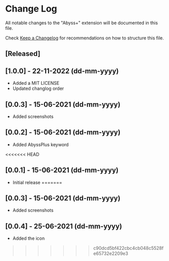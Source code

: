 # Change Log

All notable changes to the "Abyss+" extension will be documented in this file.

Check [Keep a Changelog](http://keepachangelog.com/) for recommendations on how to structure this file.

## [Released]

## [1.0.0] - 22-11-2022 (dd-mm-yyyy)
- Added a MIT LICENSE
- Updated changlog order

## [0.0.3] - 15-06-2021 (dd-mm-yyyy)
- Added screenshots

## [0.0.2] - 15-06-2021 (dd-mm-yyyy)
- Added AbyssPlus keyword

<<<<<<< HEAD
## [0.0.1] - 15-06-2021 (dd-mm-yyyy)
- Initial release
=======
## [0.0.3] - 15-06-2021 (dd-mm-yyyy)
- Added screenshots

## [0.0.4] - 25-06-2021 (dd-mm-yyyy)
- Added the icon
>>>>>>> c90dcd5bf422cbc4cb048c5528fe65732e2209e3
